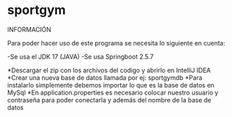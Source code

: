 # sportgym

INFORMACIÓN 

Para poder hacer uso de este programa se necesita lo siguiente en cuenta:

-Se usa el JDK 17 (JAVA)
-Se usa Springboot 2.5.7

*Descargar el zip con los archivos del codigo y abrirlo en IntelliJ IDEA
*Crear una nueva base de datos llamada por ej: sportgymdb
*Para instalarlo simplemente debemos importar lo que es la base de datos en MySql
*En application.properties es necesario colocar nuestro usuario y contraseña para poder conectarla y además del nombre de la base de datos




